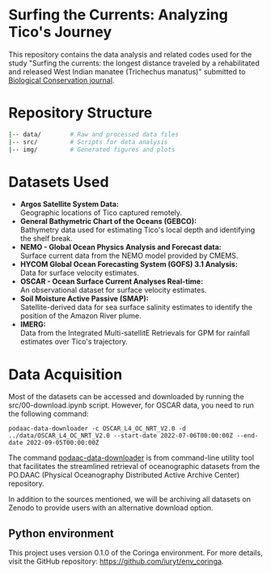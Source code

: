 # Surfing the Currents: Analyzing Tico's Journey

This repository contains the data analysis and related codes used for the study "Surfing the currents: the longest distance traveled by a rehabilitated and released West Indian manatee (Trichechus manatus)" submitted to [Biological Conservation journal](https://www.sciencedirect.com/journal/biological-conservation).

# Repository Structure

```bash
|-- data/        # Raw and processed data files
|-- src/         # Scripts for data analysis
|-- img/         # Generated figures and plots
```
# Datasets Used
- **Argos Satellite System Data:** <br> Geographic locations of Tico captured remotely.
- **General Bathymetric Chart of the Oceans (GEBCO):** <br> Bathymetry data used for estimating Tico's local depth and identifying the shelf break.
- **NEMO - Global Ocean Physics Analysis and Forecast data:** <br> Surface current data from the NEMO model provided by CMEMS.
- **HYCOM Global Ocean Forecasting System (GOFS) 3.1 Analysis:** <br> Data for surface velocity estimates.
- **OSCAR - Ocean Surface Current Analyses Real-time:** <br> An observational dataset for surface velocity estimates.
- **Soil Moisture Active Passive (SMAP):** <br> Satellite-derived data for sea surface salinity estimates to identify the position of the Amazon River plume.
- **IMERG:** <br> Data from the Integrated Multi-satellitE Retrievals for GPM for rainfall estimates over Tico's trajectory.

# Data Acquisition

Most of the datasets can be accessed and downloaded by running the src/00-download.ipynb script. However, for OSCAR data, you need to run the following command:

```
podaac-data-downloader -c OSCAR_L4_OC_NRT_V2.0 -d ../data/OSCAR_L4_OC_NRT_V2.0 --start-date 2022-07-06T00:00:00Z --end-date 2022-09-05T00:00:00Z
```

The command [podaac-data-downloader](https://github.com/podaac/data-subscriber/blob/main/Downloader.md) is from command-line utility tool that facilitates the streamlined retrieval of oceanographic datasets from the PO.DAAC (Physical Oceanography Distributed Active Archive Center) repository.

In addition to the sources mentioned, we will be archiving all datasets on Zenodo to provide users with an alternative download option.

## Python environment

This project uses version 0.1.0 of the Coringa environment. For more details, visit the GitHub repository: https://github.com/iuryt/env_coringa.
